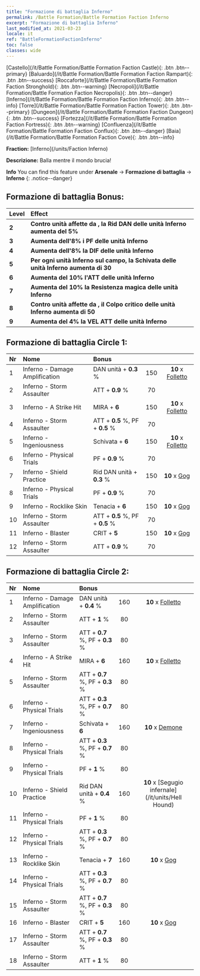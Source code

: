 ```yaml
---
title: "Formazione di battaglia Inferno"
permalink: /Battle Formation/Battle Formation Faction Inferno
excerpt: "Formazione di battaglia Inferno"
last_modified_at: 2021-03-23
locale: it
ref: "BattleFormationFactionInferno"
toc: false
classes: wide
---
```

 [Castello](/it/Battle Formation/Battle Formation Faction Castle){: .btn .btn--primary} [Baluardo](/it/Battle Formation/Battle Formation Faction Rampart){: .btn .btn--success} [Roccaforte](/it/Battle Formation/Battle Formation Faction Stronghold){: .btn .btn--warning} [Necropoli](/it/Battle Formation/Battle Formation Faction Necropolis){: .btn .btn--danger} [Inferno](/it/Battle Formation/Battle Formation Faction Inferno){: .btn .btn--info} [Torre](/it/Battle Formation/Battle Formation Faction Tower){: .btn .btn--primary} [Dungeon](/it/Battle Formation/Battle Formation Faction Dungeon){: .btn .btn--success} [Fortezza](/it/Battle Formation/Battle Formation Faction Fortress){: .btn .btn--warning} [Confluenza](/it/Battle Formation/Battle Formation Faction Conflux){: .btn .btn--danger} [Baia](/it/Battle Formation/Battle Formation Faction Cove){: .btn .btn--info} 

  **Fraction:** [Inferno](/units/Faction Inferno)

  **Descrizione:** Balla mentre il mondo brucia!

**Info** You can find this feature under **Arsenale** -> **Formazione di battaglia** -> **Inferno** 
{: .notice--danger}

## Formazione di battaglia Bonus:

  | Level |         Effect        |
  |:------|:---------------------|
  | **2** | **Contro unità affette da <Combustione>, la Rid DAN delle unità Inferno aumenta del 5%** |
  | **3** | **Aumenta dell'8% i PF delle unità Inferno** |
  | **4** | **Aumenta dell'8% la DIF delle unità Inferno** |
  | **5** | **Per ogni unità Inferno sul campo, la Schivata delle unità Inferno aumenta di 30** |
  | **6** | **Aumenta del 10% l'ATT delle unità Inferno** |
  | **7** | **Aumenta del 10% la Resistenza magica delle unità Inferno** |
  | **8** | **Contro unità affette da <Combustione>, il Colpo critico delle unità Inferno aumenta di 50** |
  | **9** | **Aumenta del 4% la VEL ATT delle unità Inferno** |

## Formazione di battaglia Circle 1:

  |  Nr  |  Nome   |  Bonus  | <i class="fas fa-flask"/>  |  <i class="fab fa-optin-monster"/> |
  |:-----|:--------------------|:---------|:-----------------:|:----------------:|
  | 1 | Inferno - Damage Amplification | DAN unità + **0.3** % | 150 |  **10** x [Folletto](/it/units/Imp) |
  | 2 | Inferno - Storm Assaulter | ATT + **0.9** % | 70 |   |
  | 3 | Inferno - A Strike Hit | MIRA + **6**  | 150 |  **10** x [Folletto](/it/units/Imp) |
  | 4 | Inferno - Storm Assaulter | ATT + **0.5** %, PF + **0.5** % | 70 |   |
  | 5 | Inferno - Ingeniousness | Schivata + **6**  | 150 |  **10** x [Folletto](/it/units/Imp) |
  | 6 | Inferno - Physical Trials | PF + **0.9** % | 70 |   |
  | 7 | Inferno - Shield Practice | Rid DAN unità + **0.3** % | 150 |  **10** x [Gog](/it/units/Gog) |
  | 8 | Inferno - Physical Trials | PF + **0.9** % | 70 |   |
  | 9 | Inferno - Rocklike Skin | Tenacia + **6**  | 150 |  **10** x [Gog](/it/units/Gog) |
  | 10 | Inferno - Storm Assaulter | ATT + **0.5** %, PF + **0.5** % | 70 |   |
  | 11 | Inferno - Blaster | CRIT + **5**  | 150 |  **10** x [Gog](/it/units/Gog) |
  | 12 | Inferno - Storm Assaulter | ATT + **0.9** % | 70 |   |
  


## Formazione di battaglia Circle 2:

  |  Nr  |  Nome   |  Bonus  | <i class="fas fa-flask"/>  |  <i class="fab fa-optin-monster"/> |
  |:-----|:--------------------|:---------|:-----------------:|:----------------:|
  | 1 | Inferno - Damage Amplification | DAN unità + **0.4** % | 160 |  **10** x [Folletto](/it/units/Imp) |
  | 2 | Inferno - Storm Assaulter | ATT + **1** % | 80 |   |
  | 3 | Inferno - Storm Assaulter | ATT + **0.7** %, PF + **0.3** % | 80 |   |
  | 4 | Inferno - A Strike Hit | MIRA + **6**  | 160 |  **10** x [Folletto](/it/units/Imp) |
  | 5 | Inferno - Storm Assaulter | ATT + **0.7** %, PF + **0.3** % | 80 |   |
  | 6 | Inferno - Physical Trials | ATT + **0.3** %, PF + **0.7** % | 80 |   |
  | 7 | Inferno - Ingeniousness | Schivata + **6**  | 160 |  **10** x [Demone](/it/units/Demon) |
  | 8 | Inferno - Physical Trials | ATT + **0.3** %, PF + **0.7** % | 80 |   |
  | 9 | Inferno - Physical Trials | PF + **1** % | 80 |   |
  | 10 | Inferno - Shield Practice | Rid DAN unità + **0.4** % | 160 |  **10** x [Segugio infernale](/it/units/Hell Hound) |
  | 11 | Inferno - Physical Trials | PF + **1** % | 80 |   |
  | 12 | Inferno - Physical Trials | ATT + **0.3** %, PF + **0.7** % | 80 |   |
  | 13 | Inferno - Rocklike Skin | Tenacia + **7**  | 160 |  **10** x [Gog](/it/units/Gog) |
  | 14 | Inferno - Physical Trials | ATT + **0.3** %, PF + **0.7** % | 80 |   |
  | 15 | Inferno - Storm Assaulter | ATT + **0.7** %, PF + **0.3** % | 80 |   |
  | 16 | Inferno - Blaster | CRIT + **5**  | 160 |  **10** x [Gog](/it/units/Gog) |
  | 17 | Inferno - Storm Assaulter | ATT + **0.7** %, PF + **0.3** % | 80 |   |
  | 18 | Inferno - Storm Assaulter | ATT + **1** % | 80 |   |
  

